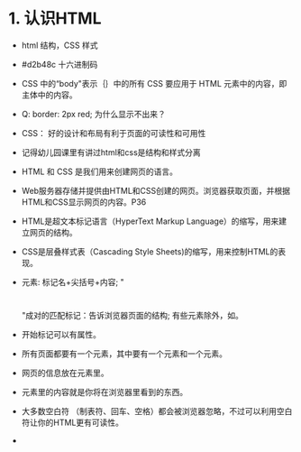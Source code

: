 # 1. 认识HTML

- html 结构，CSS 样式
- #d2b48c 十六进制码
- CSS 中的“body"表示｛｝中的所有 CSS 要应用于 HTML <body>元素中的内容，即主体中的内容。


- Q: border: 2px red; 
 为什么显示不出来？

- CSS： 好的设计和布局有利于页面的可读性和可用性
- 记得幼儿园课里有讲过html和css是结构和样式分离
- HTML 和 CSS 是我们用来创建网页的语言。
- Web服务器存储并提供由HTML和CSS创建的网页。浏览器获取页面，并根据HTML和CSS显示网页的内容。P36
- HTML是超文本标记语言（HyperText Markup Language）的缩写，用来建立网页的结构。
- CSS是层叠样式表（Cascading Style Sheets)的缩写，用来控制HTML的表现。
- 元素: 标记名+尖括号+内容; "<h1></h1>"成对的匹配标记：告诉浏览器页面的结构;
  有些元素除外，如<img>。
- 开始标记可以有属性。
- 所有页面都要有一个<html>元素，其中要有一个<head>元素和一个<body>元素。
- 网页的信息放在<head>元素里。
- <body>元素里的内容就是你将在浏览器里看到的东西。
- 大多数空白符 （制表符、回车、空格）都会被浏览器忽略，不过可以利用空白符让你的HTML更有可读性。
- <style>元素总要放在<head>元素里。
- 可以使用CSS在HTML中指定元素的特性。
- <em> 强调：显示斜体; P92: <em>显示斜体，不好用，可以用别的方式。

## 填字游戏: P37
记英语单词，方便以后看英文。    

1. Q: heading: 一共有6个
3. presentation 表现：要控制表现时，会使用CSS。应该就是样式。
4. 结构 Struture
6. Q: 50SKITSCH
8. attribute 属性
10. whitespace 空白符
12. 通过STYLE来控制表现。
15. element
16. tag标记

# 2 深入了解超文本
- HT(Hyper Text) : 链接到其他页面（文本）的文本

## 2.1 创建链接
<a>元素和href属性

#### <a>元素
【想像成 at 】
 - 作用：创建链接。 <a></a>中的内容：链接文本，或者说标签，显示有下划线，【也就是网页上显示可单击的文本或图片，带链接的文字或图片】。
 

#### href属性
 - 本义：词典：“abbr. 超文本引用（hypertext reference）；超链接” ;
 - 作用：通过href=""指定链接的目标文件;  
 - 格式：<a href="要链接的文件">文本</a>;
 - 目标文件：可以是html，图片，也可以是pdf等各种资源。
 - 运行：单击一个链接时，浏览器会加载href属性中指定的Web页面。
  

## 属性：
关于属性的理解

### 组成
- 属性名：如href;
- 等于号=;
- 属性值：用""括起来

### 原理
【这相当于JS里的对象的逻辑。也是，任何事物都是带着属性的。如果要表示事物，则会表示其属性;区别在于，表示的形式不同而已。】

### 相关
- HTML5支持定制数据属性，包括属性名。【Q:意思是说，HTML5可以自己定制属性？】
- 元素有自己的属性
- 属性就是功能:元素是结构，属性是元素的功能，也就是具体结构的功能。

### 其他
- <img src =""> 可以单独用，比如 [这里](lounge.html) ;  
  也可以放在<a>里，P55。例子以后找，Q。

## 2.2 用文件夹组织网站

- 组织文件的依据：灵活，可扩展，简单
- 在网站构建初期组织文件

### 链接路径
- 相对路径：从包含这个链接的页面开始，沿着一条路径，经过一些文件夹直到找到你需要指向的那个文件。
- “../” ： 上级文件夹、上行一个文件夹。第一个点指本文件夹，第二个点指上一层文件夹。  
  上行一个文件夹找另一个文件夹，或者说“上一级目录里的另一个文件夹”
  “../..” ：上行两级文件夹
- Web中的斜杠只有“/”，通用分隔符
- 有关路径的长度，对于大型网站，规范中建议当心超过255个字符。【Q:什么规范 ？】
- 不要使用空格

### 题外：关于 Git
![新建文件夹时，commit后的显示](Note-Images/git-when-creat-folder-of-images.jpg)

# 3.构建模块

- 基本构建模块：<h1>、<h2>、<h3>、<p>等
- 从大的结构元素来考虑页面的构成：标题、段落、图像，等等。

## 构建Web步骤:  
第一、二章也是这样，只是这一章重点讲。

1. 草图：【内容的布局：需要表现的内容，列一下大概的表现形式。标题、图片、段落，这些要怎么放。其实就是排版】
2. 略图：【html结构略图：抽象成html模块要怎么排版】
3. 网页：【html文档：用html元素确定的网页】


### 学习新元素
#### <q> 引用元素

- 格式：自动在浏览器页面加“”;但有的浏览器不会自动加“”;非英语语言有相应的显示，不一定是“”。
- 作用：
  - 短引用，在<p>段落y里;
  - 设置引用的样式;
  - 用最合适的方式来显示引用内容【添加有关引用的拓展功能】，比如，移动设备的显示，语音HTML功能和大屏幕阅读器【Q:找例子】，或搜索引擎可搜寻包含引用的网页。

#### <blockquote> 引用元素
- 格式：换行，具体样式自定义，目前在Chrome里是“空一行，过一行，空一行”，跟教材上一样，如下图：
![](./images/breakEl-looking.jpg)
- 作用：
  - 单独长引用; 在段落外，自成一段
  - 内部可多段，用<p>元素;
  - 内部可用<q>，例如，引用块中引用了别人的话。嵌套引用。
  - 指定样式，因为不同浏览器对<blockquote>的显示不一样。
     - 有些浏览器会缩进;

## 页面文本流
【页面布局 和 元素 的关系，元素在文本中】
### 元素 分类方式1：
  - 内联（inline）元素 : 
    - 作用：标记小段内容;
    - 形式：在行内出现;【行内表现】 
    - 如：<q>、<a>、<em>等
  - 块（block）元素：
    - 作用：Web页面中的主要构建模块;
    - 形式：相当于前后各有一个换行;
    - 如：<blockquote>、<h1>...<p>等
    - 【HTML的换行用块元素的使用来实现，让网页在浏览器上的显示宽度可自由调整】：  
       在HTML文件中的换行符不会出现，使用块元素，浏览器就会使用换行符来分隔每一“块”
### 元素在布局上的选用: 
  - 设计一个页面时，一般先从较大的块开始（块元素），然后在完善页面时再加入内联元素。
  - 在用CSS控制HTML表现时，区分好内联元素和块元素，可以轻松设计好布局。


#### <br> 元素
换行
【联想： line break：换行符 】
- 形式：只有开始标记，没有内容的元素。简写
- 作用：只是换行
- 与<br/>作用一样。<br/>与XHTML兼容，语法更严格。HTML中使用<br>。【对教材中内容提取还不够严谨，等了解XHTML再说】

### 元素 分类方式2：
  - 正常元素
  - void 元素
    - 空元素，无内容，无值
    - <img> 、<br>

## 心法
选择与内容结构含义最接近的HTML元素。产生更大的能力和灵活性。


    

